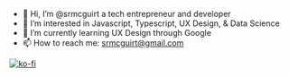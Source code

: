 - 👋 Hi, I’m @srmcguirt a tech entrepreneur and developer
- 👀 I’m interested in Javascript, Typescript, UX Design, & Data Science
- 🌱 I’m currently learning UX Design through Google
- 📫 How to reach me: srmcguirt@gmail.com

[![ko-fi](https://ko-fi.com/img/githubbutton_sm.svg)](https://ko-fi.com/Z8Z7GO3GY)

<!---
srmcguirt/srmcguirt is a ✨ special ✨ repository because its `README.md` (this file) appears on your GitHub profile.
You can click the Preview link to take a look at your changes.
--->
